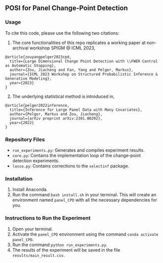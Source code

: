 ## POSI for Panel Change-Point Detection

### Usage

To cite this code, please use the following two citations:
1. The core functionalities of this repo replicates a working paper at non-archival workshop SPIGM @ ICML 2023,
```
@article{zouyangpelger2023cpd,
  title={Large Dimensional Change Point Detection with \\FWER Control as Automatic Stopping},
  author={Zou, Jiacheng and Fan, Yang and Pelger, Markus},
  journal={ICML 2023 Workshop on Structured Probabilistic Inference & Generative Modeling},
  year={2023}
}
```

2. The underlying statistical method is introduced in,
```
@article{pelger2022inference,
  title={Inference for Large Panel Data with Many Covariates},
  author={Pelger, Markus and Zou, Jiacheng},
  journal={arXiv preprint arXiv:2301.00292},
  year={2022}
}
```

### Repository Files
- `run_experiments.py`: Generates and compiles experiment results.
- `core.py`: Contains the implementation loop of the change-point detection experiments.
- `lasso.py`: Contains corrections to the `selectinf` package.

### Installation
1. Install Anaconda.
2. Run the command `bash install.sh` in your terminal. This will create an environment named `panel_CPD` with all the necessary dependencies for you.

### Instructions to Run the Experiment
1. Open your terminal.
2. Activate the `panel_CPD` environment using the command `conda activate panel_CPD`.
3. Run the command `python run_experiments.py`.
4. The results of the experiment will be saved in the file `results/main_result.csv`.
